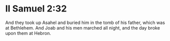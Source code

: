 # II Samuel 2:32

And they took up Asahel and buried him in the tomb of his father, which was at Bethlehem. And Joab and his men marched all night, and the day broke upon them at Hebron.
